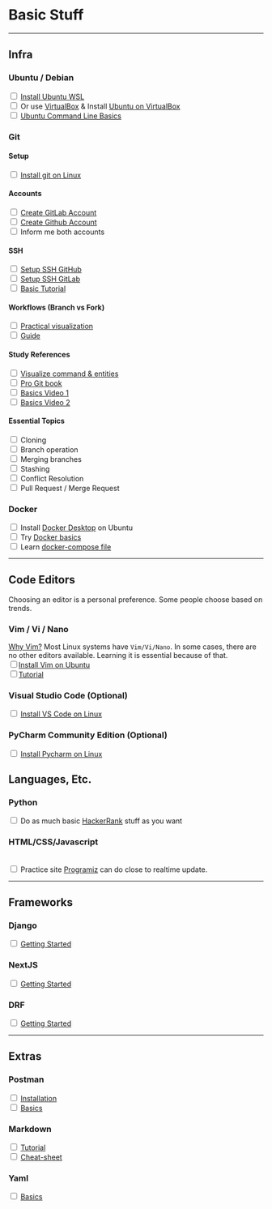 # Basic Stuff

---
## Infra

### Ubuntu / Debian
<input type="checkbox" /> [Install Ubuntu WSL](https://ubuntu.com/wsl)
<br/><input type="checkbox" /> Or use [VirtualBox](https://www.virtualbox.org) & 
Install [Ubuntu on VirtualBox](https://ubuntu.com/tutorials/how-to-run-ubuntu-desktop-on-a-virtual-machine-using-virtualbox#1-overview)
<br/><input type="checkbox" /> [Ubuntu Command Line Basics](https://ubuntu.com/tutorials/command-line-for-beginners#1-overview)


### Git

#### Setup 
<input type="checkbox" /> [Install git on Linux](https://www.atlassian.com/git/tutorials/install-git#linux)

#### Accounts 
<input type="checkbox" /> [Create GitLab Account](https://about.gitlab.com/get-started/)
<br/><input type="checkbox" /> [Create Github Account](https://github.com/join)
<br/><input type="checkbox" /> Inform me both accounts


#### SSH
<input type="checkbox" /> [Setup SSH GitHub](https://docs.github.com/en/authentication/connecting-to-github-with-ssh/adding-a-new-ssh-key-to-your-github-account)
<br/><input type="checkbox" /> [Setup SSH GitLab](https://docs.gitlab.com/ee/user/ssh.html)
<br/><input type="checkbox" /> [Basic Tutorial](https://www.warp.dev/terminus/git-clone-ssh)


#### Workflows (Branch vs Fork)
<input type="checkbox" /> [Practical visualization](https://stackoverflow.com/a/3903835)
<br/><input type="checkbox" /> [Guide](https://www.pluralsight.com/blog/software-development/the-definitive-guide-to-forks-and-branches-in-git)


#### Study References

<input type="checkbox" /> [Visualize command & entities](https://ndpsoftware.com/git-cheatsheet.html#loc=index)
<br/><input type="checkbox" /> [Pro Git book](https://git-scm.com/book/en/v2)
<br/><input type="checkbox" /> [Basics Video 1](https://youtu.be/8JJ101D3knE)
<br/><input type="checkbox" /> [Basics Video 2](https://youtu.be/RGOj5yH7evk)

#### Essential Topics

<input type="checkbox" /> Cloning
<br/><input type="checkbox" /> Branch operation 
<br/><input type="checkbox" /> Merging branches 
<br/><input type="checkbox" /> Stashing 
<br/><input type="checkbox" /> Conflict Resolution 
<br/><input type="checkbox" /> Pull Request / Merge Request 


### Docker
<input type="checkbox" /> Install [Docker Desktop](https://docs.docker.com/desktop/install/ubuntu/) on Ubuntu
<br/><input type="checkbox" /> Try [Docker basics](https://docker-curriculum.com/)
<br/><input type="checkbox" /> Learn [docker-compose file](https://docs.docker.com/compose/compose-file/)

---
## Code Editors 
Choosing an editor is a personal preference. Some people choose based on trends.

### Vim / Vi / Nano 
[Why Vim?](https://www.youtube.com/watch?v=4WTV6ZCY4qo)
Most Linux systems have `Vim/Vi/Nano`.  In some cases, there are no other editors available. Learning it is essential because of that.
<br/><input type="checkbox" />[Install Vim on Ubuntu](https://www.cyberciti.biz/faq/howto-install-vim-on-ubuntu-linux/)
<br/><input type="checkbox" />[Tutorial](https://youtu.be/RZ4p-saaQkc)



### Visual Studio Code (Optional)
<input type="checkbox" /> [Install VS Code on Linux](https://code.visualstudio.com/docs/setup/linux)

### PyCharm Community Edition (Optional)
<input type="checkbox" /> [Install Pycharm on Linux](https://www.jetbrains.com/help/pycharm/installation-guide.html#7447c990)

## Languages, Etc. 

### Python
<input type="checkbox" /> Do as much basic [HackerRank](https://www.hackerrank.com/domains/python) stuff as you want

### HTML/CSS/Javascript
<br/><input type="checkbox" /> Practice site [Programiz](https://www.programiz.com/html/online-compiler/) can do close to realtime update. 


---
## Frameworks

### Django
<input type="checkbox" /> [Getting Started](https://www.djangoproject.com/start/)

### NextJS
<input type="checkbox" /> [Getting Started](https://nextjs.org/docs/getting-started/installation)

### DRF
<input type="checkbox" /> [Getting Started](https://www.django-rest-framework.org/tutorial/quickstart/)


---
## Extras
### Postman

<input type="checkbox" /> [Installation](https://learning.postman.com/docs/getting-started/installation-and-updates/)
<br/><input type="checkbox" /> [Basics](https://learning.postman.com/docs/getting-started/overview/)

### Markdown
<input type="checkbox" /> [Tutorial](https://www.markdowntutorial.com/)
<br/><input type="checkbox" /> [Cheat-sheet](https://www.markdownguide.org/cheat-sheet/)

### Yaml
<input type="checkbox" /> [Basics](https://redocly.com/docs/yaml/)

